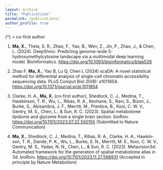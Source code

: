 ```yaml
---
layout: archive
title: "Publications"
permalink: /publications/
author_profile: true
---
```

{†} = co-first author

1. **Ma, X.**, Thela, S. R., Zhao, F., Yao, B., Wen, Z., Jin, P., Zhao, J., & Chen, L.
(2024). Deep5hmc: Predicting genome-wide 5-hydroxymethylcytosine
landscape via a multimodal deep learning model. Bioinformatics. <https://doi.org/10.1093/bioinformatics/btae528>

1. Zhao F, **Ma, X.**, Yao B, Lu Q, Chen L (2024) scaDA: A novel statistical method for differential analysis of single-cell chromatin accessibility sequencing data. PLoS Comput Biol 20(8): e1011854. <https://doi.org/10.1371/journal.pcbi.1011854>

1. Clarke, H. A., **Ma, X.** (co-first author), Shedlock, C. J., Medina, T., Hawkinson, T. R., Wu, L.,
Ribas, R. A., Keohane, S., Ravi, S., Bizon, J., Burke, S., Abisambra,
J. F., Merritt, M., Prentice, B., Kooi, C. W. V., Gentry, M. S., Chen, L.,
& Sun, R. C. (2023). Spatial metabolome lipidome and glycome from
a single brain section. bioRxiv. <https://doi.org/10.1101/2023.07.22.550155>
(Submitted to Nature Communication)
   
1. **Ma, X.**, Shedlock, C. J., Medina, T., Ribas, R. A., Clarke, H. A., Hawkin-
son, T. R., Dande, P. K., Wu, L., Burke, S. N., Merritt, M. E., Kooi,
C. W. V., Gentry, M. S., Yadav, N. N., Chen, L., & Sun, R. C. (2023).
Metavision3d: Automated framework for the generation of spatial metabolome
atlas in 3d. bioRxiv. <https://doi.org/10.1101/2023.11.27.568931>
(Accepted in principle by Nature Metabolism)

